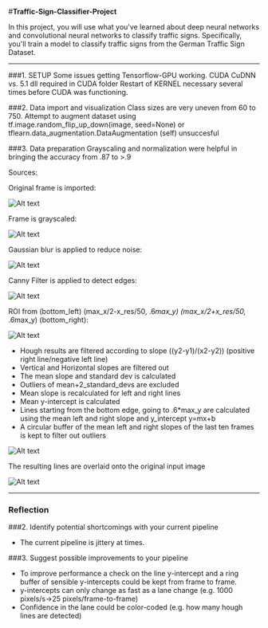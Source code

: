 #**Traffic-Sign-Classifier-Project**

In this project, you will use what you've learned about deep neural networks and convolutional neural networks to classify traffic signs. Specifically, you'll train a model to classify traffic signs from the German Traffic Sign Dataset.

---

###1. SETUP
Some issues getting Tensorflow-GPU working.
CUDA CuDNN vs. 5.1 dll required in CUDA folder
Restart of KERNEL necessary several times before CUDA was functioning.

###2. Data import and visualization
Class sizes are very uneven from 60 to 750.
Attempt to augment dataset using tf.image.random_flip_up_down(image, seed=None) or tflearn.data_augmentation.DataAugmentation (self) unsuccesful

###3. Data preparation
Grayscaling and normalization were helpful in bringing the accuracy from .87 to >.9






Sources:




Original frame is imported:

![Alt text](./Pipeline/1_import.png?raw=true "Original Input image")

Frame is grayscaled:

![Alt text](./Pipeline/2_grayscale.png?raw=true "Grayscaled")

Gaussian blur is applied to reduce noise:

![Alt text](./Pipeline/3_blur_gray.png?raw=true "Gaussian blur to reduce noise")

Canny Filter is applied to detect edges:

![Alt text](./Pipeline/4_canny.png?raw=true "Canny Filter")

ROI from (bottom_left) (max_x/2-x_res/50, .6*max_y) (max_x/2+x_res/50, .6*max_y) (bottom_right):

![Alt text](./Pipeline/5_canny_roi.png?raw=true "ROI applied to Canny Filter")

* Hough results are filtered according to slope ((y2-y1)/(x2-y2)) (positive right line/negative left line)
* Vertical and Horizontal slopes are filtered out
* The mean slope and standard dev is calculated
* Outliers of mean+2_standard_devs are excluded
* Mean slope is recalculated for left and right lines
* Mean y-intercept is calculated
* Lines starting from the bottom edge, going to .6*max_y are calculated using the mean left and right slope and y_intercept y=mx+b
* A circular buffer of the mean left and right slopes of the last ten frames is kept to filter out outliers

![Alt text](./Pipeline/6_lines_from_hough.png?raw=true "Hough Lines")

The resulting lines are overlaid onto the original input image

![Alt text](./Pipeline/7_overlaid.png?raw=true "Hough Lines applied on input image")


---

### Reflection



###2. Identify potential shortcomings with your current pipeline

* The current pipeline is jittery at times.


###3. Suggest possible improvements to your pipeline

* To improve performance a check on the line y-intercept and a ring buffer of sensible y-intercepts could be kept from frame to frame.
* y-intercepts can only change as fast as a lane change (e.g. 1000 pixels/s->25 pixels/frame-to-frame) 
* Confidence in the lane could be color-coded (e.g. how many hough lines are detected)


